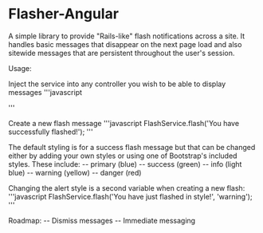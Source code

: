 Flasher-Angular
===============

A simple library to provide "Rails-like" flash notifications across a site.  It handles basic messages that disappear on the next page load and also sitewide messages that are persistent throughout the user's session.


Usage:

Inject the service into any controller you wish to be able to display messages
'''javascript

'''

Create a new flash message
'''javascript
FlashService.flash('You have successfully flashed!');
'''

The default styling is for a success flash message but that can be changed either by adding your own styles or using one of Bootstrap's included styles.  These include:
-- primary (blue)
-- success (green)
-- info (light blue)
-- warning (yellow)
-- danger (red)

Changing the alert style is a second variable when creating a new flash:
'''javascript
FlashService.flash('You have just flashed in style!', 'warning');  
'''

Roadmap:
-- Dismiss messages
-- Immediate messaging
